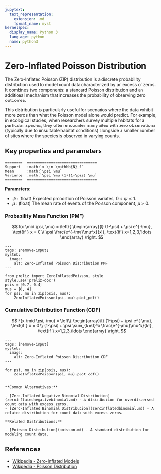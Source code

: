 ```yaml
---
jupytext:
  text_representation:
    extension: .md
    format_name: myst
kernelspec:
  display_name: Python 3
  language: python
  name: python3
---
```

# Zero-Inflated Poisson Distribution

The Zero-Inflated Poisson (ZIP) distribution is a discrete probability distribution used to model count data characterized by an excess of zeros. It combines two components: a standard Poisson distribution and an additional mechanism that increases the probability of observing zero outcomes.

This distribution is particularly useful for scenarios where the data exhibit more zeros than what the Poisson model alone would predict. For example, in ecological studies, when researchers survey multiple habitats for a particular species, they often encounter many sites with zero observations (typically due to unsuitable habitat conditions) alongside a smaller number of sites where the species is observed in varying counts.

## Key properties and parameters

```{eval-rst}
========  ================================
Support   :math:`x \in \mathbb{N}_0`
Mean      :math:`\psi \mu`
Variance  :math:`\psi \mu (1+(1-\psi) \mu`
========  ================================
```

**Parameters:**

- $\psi$ : (float) Expected proportion of Poisson variates, $0 \leq \psi \leq 1$.
- $\mu$ : (float) The mean rate of events of the Poisson component, $\mu > 0$.

### Probability Mass Function (PMF)

$$
f(x \mid \psi, \mu) = \left\{ \begin{array}{l}
    (1-\psi) + \psi e^{-\mu}, \text{if } x = 0 \\
    \psi \frac{e^{-\mu}\mu^x}{x!}, \text{if } x=1,2,3,\ldots
    \end{array} \right.
$$

```{code-cell}
---
tags: [remove-input]
mystnb:
  image:
    alt: Zero-Inflated Poisson Distribution PMF
---

from preliz import ZeroInflatedPoisson, style
style.use('preliz-doc')
psis = [0.7, 0.4]
mus = [8, 4]
for psi, mu in zip(psis, mus):
    ZeroInflatedPoisson(psi, mu).plot_pdf()
```

### Cumulative Distribution Function (CDF)

$$
F(x \mid \psi, \mu) = \left\{ \begin{array}{l}
    (1-\psi) + \psi e^{-\mu}, \text{if } x = 0 \\
    (1-\psi) + \psi \sum_{k=0}^x \frac{e^{-\mu}\mu^k}{k!}, \text{if } x=1,2,3,\ldots
    \end{array} \right.
$$

```{code-cell}
---
tags: [remove-input]
mystnb:
  image:
    alt: Zero-Inflated Poisson Distribution CDF
---

for psi, mu in zip(psis, mus):
    ZeroInflatedPoisson(psi, mu).plot_cdf()
```

```{seealso}

**Common Alternatives:**

- [Zero-Inflated Negative Binomial Distribution](zeroinflatednegativebinomial.md) - A distribution for overdispersed count data with excess zeros.
- [Zero-Inflated Binomial Distribution](zeroinflatedbinomial.md) - A related distribution for count data with excess zeros.

**Related Distributions:**

- [Poisson Distribution](poisson.md) - A standard distribution for modeling count data. 
```

## References

- [Wikipedia - Zero-Inflated Models](https://en.wikipedia.org/wiki/Zero-inflated_model)
- [Wikipedia - Poisson Distribution](https://en.wikipedia.org/wiki/Poisson_distribution)